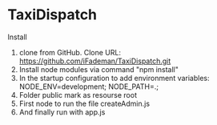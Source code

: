 TaxiDispatch
============

Install

1. clone from GitHub. Clone URL: https://github.com/iFademan/TaxiDispatch.git
2. Install node modules via command "npm install"
3. In the startup configuration to add environment variables: NODE_ENV=development; NODE_PATH=.;
4. Folder public mark as resourse root
5. First node to run the file createAdmin.js
6. And finally run with app.js
